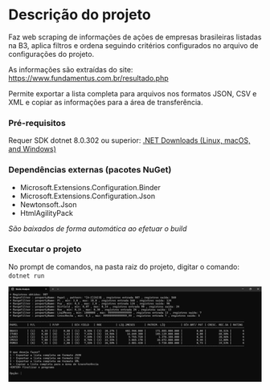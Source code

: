 # Descrição do projeto

Faz web scraping de informações de ações de empresas brasileiras listadas na B3, aplica filtros e ordena seguindo critérios configurados no arquivo de configurações do projeto.

As informações são extraídas do site: https://www.fundamentus.com.br/resultado.php

Permite exportar a lista completa para arquivos nos formatos JSON, CSV e XML e copiar as informações para a área de transferência.

### Pré-requisitos
Requer SDK dotnet 8.0.302 ou superior: [.NET Downloads (Linux, macOS, and Windows)](https://dotnet.microsoft.com/en-us/download/dotnet)


### Dependências externas (pacotes NuGet)

 - Microsoft.Extensions.Configuration.Binder
 - Microsoft.Extensions.Configuration.Json
 - Newtonsoft.Json
 - HtmlAgilityPack
 
*São baixados de forma automática ao efetuar o build*

### Executar o projeto
No prompt de comandos, na pasta raiz do projeto, digitar o comando: `dotnet run`

![](https://github.com/haroldo-rg/stock-analysis/blob/main/images/print.png)
